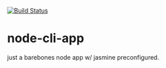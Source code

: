 [![Build Status](https://travis-ci.org/matyb/node-cli-app.png?branch=master)](https://travis-ci.org/matyb/node-cli-app)
# node-cli-app
just a barebones node app w/ jasmine preconfigured.
